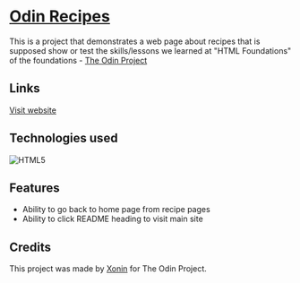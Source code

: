 # [Odin Recipes](https://xonin-hush.github.io/odin-recipes/)
This is a project that demonstrates a web page about recipes that is supposed show or test the skills/lessons we learned at "HTML Foundations" of the foundations - [The Odin Project](https://theodinproject.com)

## Links
[Visit website](https://xonin-hush.github.io/odin-recipes/)

## Technologies used
![HTML5](https://img.shields.io/badge/html5-E34F26.svg?style=for-the-badge&logo=html5&logoColor=FFF)

## Features
- Ability to go back to home page from recipe pages
- Ability to click README heading to visit main site

## Credits
This project was made by [Xonin](https://github.com/xonin-hush) for The Odin Project.
